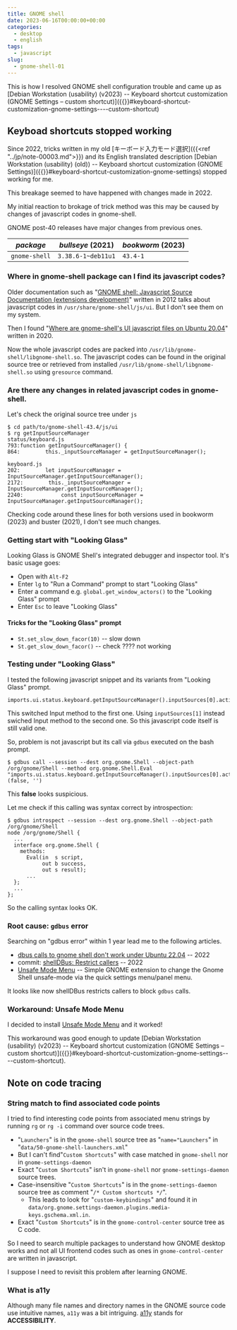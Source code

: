 ```yaml
---
title: GNOME shell
date: 2023-06-16T00:00:00+00:00
categories:
  - desktop
  - english
tags:
  - javascript
slug:
  - gnome-shell-01
---
```


This is how I resolved GNOME shell configuration trouble and came up as [Debian Workstation (usability) (v2023) -- Keyboard shortcut customization (GNOME Settings – custom shortcut)]({{<ref note-00038.md>}}#keyboard-shortcut-customization-gnome-settings----custom-shortcut)

## Keyboad shortcuts stopped working

Since 2022, tricks written in my old [キーボード入力モード選択]({{<ref
"../jp/note-00003.md">}}) and its English translated description
[Debian Workstation (usability) (old)) -- Keyboard shortcut customization (GNOME Settings)]({{<ref note-00011.md>}}#keyboard-shortcut-customization-gnome-settings)
stopped working for me.

This breakage seemed to have happened with changes made in 2022.

My initial reaction to brokage of trick method was this may be caused by changes of javascript codes in gnome-shell.

GNOME post-40 releases have major changes from previous ones.

| *package* | *bullseye* (2021) | *bookworm* (2023) |
|----------|----------|----------|
| `gnome-shell` | `3.38.6-1~deb11u1` | `43.4-1` |

### Where in gnome-shell package can I find its javascript codes?

Older documentation such as
"[GNOME shell: Javascript Source Documentation (extensions development)](http://mathematicalcoffee.blogspot.com/2012/09/gnome-shell-javascript-source.html)"
written in 2012 talks about javascript codes in `/usr/share/gnome-shell/js/ui`.
But I don't see them on my system.

Then I found
"[Where are gnome-shell's UI javascript files on Ubuntu 20.04](https://askubuntu.com/questions/1305948/where-are-gnome-shells-ui-javascript-files-on-ubuntu-20-04)"
written in 2020.

Now the whole javascript codes are packed into
`/usr/lib/gnome-shell/libgnome-shell.so`. The javascript codes can be found in
the original source tree or retrieved from installed
`/usr/lib/gnome-shell/libgnome-shell.so` using `gresource` command.

### Are there any changes in related javascript codes in gnome-shell.


Let's check the original source tree under `js`

```
$ cd path/to/gnome-shell-43.4/js/ui
$ rg getInputSourceManager
status/keyboard.js
793:function getInputSourceManager() {
864:        this._inputSourceManager = getInputSourceManager();

keyboard.js
202:        let inputSourceManager = InputSourceManager.getInputSourceManager();
2172:        this._inputSourceManager = InputSourceManager.getInputSourceManager();
2240:            const inputSourceManager = InputSourceManager.getInputSourceManager();
```

Checking code around these lines for both versions used in bookworm (2023) and buster (2021), I don't see much changes.


### Getting start with "Looking Glass"

Looking Glass is GNOME Shell's integrated debugger and inspector tool.  It's basic usage goes:

- Open with `Alt-F2`
- Enter `lg` to "Run a Command" prompt to start "Looking Glass"
- Enter a command e.g. `global.get_window_actors()` to the "Looking Glass" prompt
- Enter `Esc` to leave "Looking Glass"


#### Tricks for the "Looking Glass" prompt

- `St.set_slow_down_facor(10)` -- slow down
- `St.get_slow_down_facor()` -- check ???? not working


### Testing under "Looking Glass"

I tested the following javascript snippet and its variants from "Looking Glass" prompt.

```
imports.ui.status.keyboard.getInputSourceManager().inputSources[0].activate()
```

This switched Input method to the first one.  Using `inputSources[1]` instead swiched Input method to the second one.  So this javascript code itself is still valid one.

So, problem is not javascript but its call via `gdbus` executed on the bash prompt.

```
$ gdbus call --session --dest org.gnome.Shell --object-path /org/gnome/Shell --method org.gnome.Shell.Eval "imports.ui.status.keyboard.getInputSourceManager().inputSources[0].activate()"
(false, '')
```

This **false** looks suspicious.

Let me check if this calling was syntax correct by introspection:

```
$ gdbus introspect --session --dest org.gnome.Shell --object-path /org/gnome/Shell
node /org/gnome/Shell {
  ...
  interface org.gnome.Shell {
    methods:
      Eval(in  s script,
           out b success,
           out s result);
      ...
  };
  ...
};
```

So the calling syntax looks OK.

### Root cause: `gdbus` error

Searching on "gdbus error" within 1 year lead me to the following articles.

- [dbus calls to gnome shell don't work under Ubuntu 22.04](https://askubuntu.com/questions/1412130/dbus-calls-to-gnome-shell-dont-work-under-ubuntu-22-04) -- 2022
- commit: [shellDBus: Restrict callers](https://gitlab.gnome.org/GNOME/gnome-shell/-/commit/a628bbc4) -- 2022
- [Unsafe Mode Menu](https://github.com/linushdot/unsafe-mode-menu) -- Simple GNOME extension to change the Gnome Shell unsafe-mode via the quick settings menu/panel menu.

It looks like now shellDBus restricts callers to block `gdbus` calls.

### Workaround: Unsafe Mode Menu

I decided to install [Unsafe Mode Menu](https://github.com/linushdot/unsafe-mode-menu) and it worked!

This workaround was good enough to update
[Debian Workstation (usability) (v2023) -- Keyboard shortcut customization (GNOME Settings – custom shortcut)]({{<ref note-00038.md>}}#keyboard-shortcut-customization-gnome-settings----custom-shortcut).

## Note on code tracing

### String match to find associated code points

I tried to find interesting code points from associated menu strings by running `rg` or `rg -i` command over source code trees.

- "`Launchers`" is in the `gnome-shell` source tree as "`name="Launchers`" in "`data/50-gnome-shell-launchers.xml`"
- But I can't find"`Custom Shortcuts`" with case matched in `gnome-shell` nor in `gnome-settings-daemon`
- Exact "`Custom Shortcuts`" isn't in `gnome-shell` nor `gnome-settings-daemon` source trees.
- Case-insensitive "`Custom Shortcuts`" is in the `gnome-settings-daemon` source tree as comment "`/* Custom shortcuts */`".
  - This leads to look for "`custom-keybindings`" and found it in `data/org.gnome.settings-daemon.plugins.media-keys.gschema.xml.in`.
- Exact "`Custom Shortcuts`" is in the `gnome-control-center` source tree as C code.

So I need to search multiple packages to understand how GNOME desktop works and
not all UI frontend codes such as ones in `gnome-control-center` are written in javascript.

I suppose I need to revisit this problem after learning GNOME.

### What is **a11y**

Although many file names and directory names in the GNOME source code use intuitive names, `a11y` was a bit intriguing.  [a11y](https://www.a11yproject.com/) stands for **ACCESSIBILITY**.

<!-- vim: set sw=4 sts=4 ai si et tw=79 ft=markdown: -->
